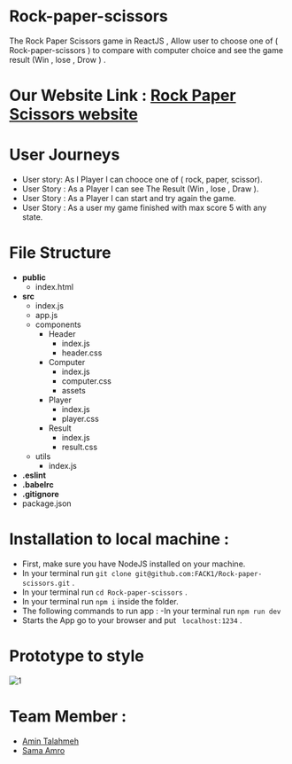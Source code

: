 # Rock-paper-scissors
The Rock Paper Scissors game in ReactJS , Allow user to choose one of ( Rock-paper-scissors ) to compare with computer choice   and see the game result (Win , lose , Drow ) .  

# Our Website Link : [Rock Paper Scissors website](https://rocks-papers-scissors.netlify.com/) 

# User Journeys 
  - User story: As I Player I can chooce one of ( rock, paper, scissor).
  - User Story : As a Player I can see The Result (Win , lose , Draw ).
  - User Story : As a Player I can start and try again the game.
  - User Story : As a user my game finished with max score 5 with any state.
  
# File Structure
  - **public**
    - index.html
  - **src**
    - index.js
    - app.js
    - components
      - Header
        - index.js
        - header.css
      - Computer
        - index.js
        - computer.css
        - assets
      - Player
        - index.js
        - player.css
      - Result
        - index.js
        - result.css
    - utils
      - index.js
  - **.eslint**
  - **.babelrc**
  - **.gitignore**
  - package.json

# Installation to local machine :
- First, make sure you have NodeJS installed on your machine.
- In your terminal run ``` git clone git@github.com:FACK1/Rock-paper-scissors.git ``` .
- In your terminal run ``` cd Rock-paper-scissors ``` .
- In your terminal run ```npm i``` inside the folder.
- The following commands to run app :
  -In your terminal run ``` npm run dev ``` 
- Starts the App go to your browser and put ``` localhost:1234``` .
  
# Prototype to style 
![1](https://user-images.githubusercontent.com/35188117/51908269-07a6ff80-23d2-11e9-929f-5e1134dd916e.jpg)
  
# Team Member :
 - [Amin Talahmeh]()
 - [Sama Amro]()
